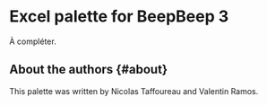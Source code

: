 Excel palette for BeepBeep 3
============================

À compléter.

About the authors                                                  {#about}
-----------------

This palette was written by Nicolas Taffoureau and Valentin Ramos.
